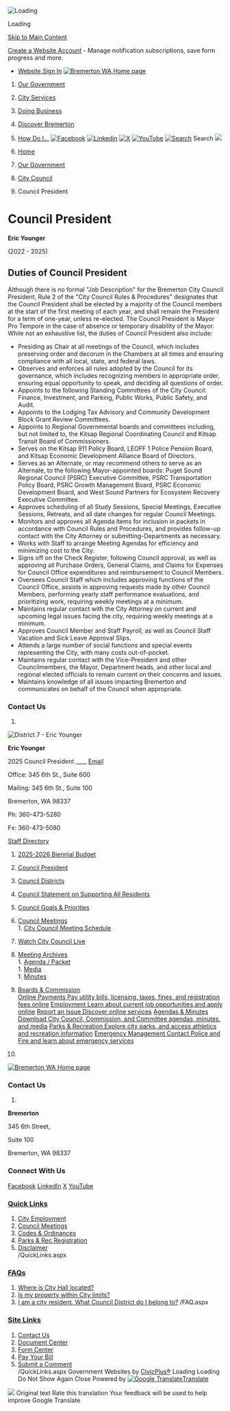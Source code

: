   ![Loading](images/2a3ad46f2f790863b73ef991aba601c15b6f083310885b015953b3e6765dff8f.gif) 

Loading

  [Skip to Main Content](https://bremertonwa.gov/693/Council-President#cc2f06abda-c801-4400-90e3-ef1d48644d89)  

 [Create a Website Account](https://bremertonwa.gov/MyAccount/ProfileCreate)  - Manage notification subscriptions, save form progress and more.    

 *  [Website Sign In](https://bremertonwa.gov/MyAccount) 
  [![Bremerton WA Home page](images/cda023234cd59f29f617768c11ec24deb65bb88780ce6030d5aadd3ac2f2c9b8)](https://bremertonwa.gov/693/Council-President)  

 1.  [Our Government](https://bremertonwa.gov/27/Our-Government) 
 1.  [City Services](https://bremertonwa.gov/101/City-Services) 
 1.  [Doing Business](https://bremertonwa.gov/35/Doing-Business) 
 1.  [Discover Bremerton](https://bremertonwa.gov/31/Discover-Bremerton) 
 1.  [How Do I...](https://bremertonwa.gov/9/How-Do-I) 
  [![Facebook](images/fdcec1bbc1bda46399ae254264b3e786bb8401ee29b5219a616e37e40ff69e72)](https://bremertonwa.gov/facebook)   [![Linkedin](images/1ecc76d762fbcdfb8d8a3b3dcc057a9b368190d1944b07c9cf4751056724e68a)](https://bremertonwa.gov/linkedin)   [![X](images/6596aee7cecced1b3e944c38aedb64c5c5d514540345403e229f15c8154aa1b9)](https://bremertonwa.gov/x)   [![YouTube](images/ab4edca1a4b92aab82b8dd7b9a628b0b675189e1a121842fdd5d4b00da279ac3)](https://bremertonwa.gov/youtube)   [![Search](images/7ce5c4a3b448d56bf780e6210b28d8a48ab77e86704ee218ee1531c1bc99c03a)](https://bremertonwa.gov/Search/Results) Search  ![](images/ae9861c2b75b079009bb8f3e17612757d6c48cb0421899caa13bb7e8b126f186)  

 1.  [Home](https://bremertonwa.gov/693/Council-President) 
 1.  [Our Government](https://bremertonwa.gov/27/Our-Government) 
 1.  [City Council](https://bremertonwa.gov/155/City-Council) 
 1. Council President

# Council President

 __Eric Younger__ 

(2022 - 2025)

## Duties of Council President

Although there is no formal "Job Description" for the Bremerton City Council President, Rule 2 of the "City Council Rules & Procedures" designates that the Council President shall be elected by a majority of the Council members at the start of the first meeting of each year, and shall remain the President for a term of one-year, unless re-elected. The Council President is Mayor Pro Tempore in the case of absence or temporary disability of the Mayor. While not an exhaustive list, the duties of Council President also include:

 *  Presiding as Chair at all meetings of the Council, which includes preserving order and decorum in the Chambers at all times and ensuring compliance with all local, state, and federal laws. 
 *  Observes and enforces all rules adopted by the Council for its governance, which includes recognizing members in appropriate order, ensuring equal opportunity to speak, and deciding all questions of order. 
 *  Appoints to the following Standing Committees of the City Council: Finance, Investment, and Parking, Public Works, Public Safety, and Audit. 
 *  Appoints to the Lodging Tax Advisory and Community Development Block Grant Review Committees. 
 *  Appoints to Regional Governmental boards and committees including, but not limited to, the Kitsap Regional Coordinating Council and Kitsap Transit Board of Commissioners. 
 *  Serves on the Kitsap 911 Policy Board, LEOFF 1 Police Pension Board, and Kitsap Economic Development Alliance Board of Directors. 
 *  Serves as an Alternate, or may recommend others to serve as an Alternate, to the following Mayor-appointed boards: Puget Sound Regional Council (PSRC) Executive Committee, PSRC Transportation Policy Board, PSRC Growth Management Board, PSRC Economic Development Board, and West Sound Partners for Ecosystem Recovery Executive Committee. 
 *  Approves scheduling of all Study Sessions, Special Meetings, Executive Sessions, Retreats, and all date changes for regular Council Meetings. 
 *  Monitors and approves all Agenda items for inclusion in packets in accordance with Council Rules and Procedures, and provides follow-up contact with the City Attorney or submitting-Departments as necessary. 
 *  Works with Staff to arrange Meeting Agendas for efficiency and minimizing cost to the City. 
 *  Signs off on the Check Register, following Council approval, as well as approving all Purchase Orders, General Claims, and Claims for Expenses for Council Office expenditures and reimbursement to Council Members. 
 *  Oversees Council Staff which includes approving functions of the Council Office, assists in approving requests made by other Council Members, performing yearly staff performance evaluations, and prioritizing work, requiring weekly meetings at a minimum.  
 *  Maintains regular contact with the City Attorney on current and upcoming legal issues facing the city, requiring weekly meetings at a minimum. 
 *  Approves Council Member and Staff Payroll, as well as Council Staff Vacation and Sick Leave Approval Slips. 
 *  Attends a large number of social functions and special events representing the City, with many costs out-of-pocket. 
 *  Maintains regular contact with the Vice-President and other Councilmembers, the Mayor, Department heads, and other local and regional elected officials to remain current on their concerns and issues. 
 *  Maintains knowledge of all issues impacting Bremerton and communicates on behalf of the Council when appropriate. 

### Contact Us

 1.    

 ![District 7 - Eric Younger](images/00a019c17bb0143ed3903a557a9f815ffe15b4b13f2adc4030e6ff42aa564e34)    

 __Eric Younger__    

2025 Council President ____  [Email](mailto:City.Council@ci.bremerton.wa.us)    

Office: 345 6th St., Suite 600   

Mailing: 345 6th St., Suite 100   

Bremerton, WA 98337   

Ph: 360-473-5280   

Fx: 360-473-5080   

 [Staff Directory](https://bremertonwa.gov/Directory.aspx?DID=38)    

 1.   [2025-2026 Biennial Budget](https://bremertonwa.gov/1375/2025-2026-Biennial-Budget)  
 1.   [Council President](https://bremertonwa.gov/693/Council-President)  
 1.   [Council Districts](https://bremertonwa.gov/635/Council-Districts)  
 1.   [Council Statement on Supporting All Residents](https://bremertonwa.gov/DocumentCenter/View/12020/City-Council-Statement-on-Supporting-All-Residents-PDF)  
 1.   [Council Goals & Priorities](https://bremertonwa.gov/674/Council-Goals-Priorities)  
 1.   [Council Meetings](https://bremertonwa.gov/691/Council-Meetings)  [](https://bremertonwa.gov/693/Council-President#)  
    1.   [City Council Meeting Schedule](https://bremertonwa.gov/702/City-Council-Meeting-Schedule)  
 1.   [Watch City Council Live](https://bremertonwa.gov/1077/Watch-City-Council-Live)  
 1.   [Meeting Archives](https://bremertonwa.gov/694/Meeting-Archives)  [](https://bremertonwa.gov/693/Council-President#)  
    1.   [Agenda / Packet](https://bremertonwa.gov/706/Agenda-Packet)  
    1.   [Media](https://bremertonwa.gov/1234/Media)  
    1.   [Minutes](https://bremertonwa.gov/707/Minutes)  
 1.   [Boards & Commission](https://bremertonwa.gov/228/Boards-Commissions)  
  [Online Payments Pay utility bills, licensing, taxes, fines, and registration fees online](https://bremertonwa.gov/137/Online-Payments)   [Employment Learn about current job opportunities and apply online](https://bremertonwa.gov/169/Current-Jobs)   [Report an Issue Discover online services](https://bremertonwa.gov/869/Online-Services)   [Agendas & Minutes Download City Council, Commission, and Committee agendas, minutes, and media](https://bremertonwa.gov/868/Agendas-Minutes)   [Parks & Recreation Explore city parks, and access athletics and recreation information](https://bremertonwa.gov/210/Parks-Recreation)   [Emergency Management Contact Police and Fire and learn about emergency services](https://bremertonwa.gov/166/Emergency-Management)  

 1.    

 [![Bremerton WA Home page](images/631cdb07bf7b57f2af82848ed083d17813574cac278b6c431def55c8cdb0ec04)](https://bremertonwa.gov/693/Council-President)    

### Contact Us

 1.    

 __Bremerton__    

345 6th Street,   

Suite 100   

Bremerton, WA 98337   

### Connect With Us

  [Facebook](https://bremertonwa.gov/facebook)   [LinkedIn](https://bremertonwa.gov/linkedin)   [X](https://bremertonwa.gov/twitter)   [YouTube](https://bremertonwa.gov/youtube)  

###  [Quick Links](https://bremertonwa.gov/QuickLinks.aspx?CID=178) 

 1.  [City Employment](https://bremertonwa.gov/169/Current-Jobs)  
 1.  [Council Meetings](https://bremertonwa.gov/691/Council-Meetings)  
 1.  [Codes & Ordinances](https://bremertonwa.gov/148/Codes-Ordinances)  
 1.  [Parks & Rec Registration](https://bremertonwa.gov/274/Registration)  
 1.  [Disclaimer](https://bremertonwa.gov/125/Disclaimer)  
 /QuickLinks.aspx 

###  [FAQs](https://bremertonwa.gov/Faq.aspx?TID=15) 

 1.  [Where is City Hall located?](https://bremertonwa.gov/Faq.aspx?QID=155) 
 1.  [Is my property within City limits?](https://bremertonwa.gov/Faq.aspx?QID=162) 
 1.  [I am a city resident. What Council District do I belong to?](https://bremertonwa.gov/Faq.aspx?QID=163) 
 /FAQ.aspx 

###  [Site Links](https://bremertonwa.gov/QuickLinks.aspx?CID=130) 

 1.  [Contact Us](https://bremertonwa.gov/directory.aspx)  
 1.  [Document Center](https://bremertonwa.gov/DocumentCenter)  
 1.  [Form Center](https://bremertonwa.gov/FormCenter)  
 1.  [Pay Your Bill](https://bremertonwa.gov/137/Online-Payments)  
 1.  [Submit a Comment](https://bremertonwa.gov/FormCenter/General-7/Comment-Form-49)  
 /QuickLinks.aspx Government Websites by [CivicPlus®](https://connect.civicplus.com/referral)  Loading Loading Do Not Show Again Close Powered by  [![Google Translate](images/3f3f3a8d0882c4edd13c1755632554f3042dd0f45af91da1e753b94d76c2513f.png)Translate](https://translate.google.com)  

  ![](images/13a949374212f668e5cb41968b00a15c585519968fe4f6c7f4975d235370f0d0.svg)  Original text Rate this translation Your feedback will be used to help improve Google Translate  []()  []()  